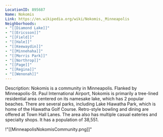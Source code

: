 ```yaml
---
LocationID: 895687
Name: Nokomis
Link: https://en.wikipedia.org/wiki/Nokomis,_Minneapolis 
Neighborhoods: 
- "[[Diamond Lake]]"
- "[[Ericsson]]"
- "[[Field]]"
- "[[Hale]]"
- "[[Keewaydin]]"
- "[[Minnehaha]]"
- "[[Morris Park]]"
- "[[Northrop]]"
- "[[Page]]"
- "[[Regina]]"
- "[[Wenonah]]"
---
```


Description:
Nokomis is a community in Minneapolis. Flanked by Minneapolis-St. Paul International Airport, Nokomis is primarily a tree-lined residential area centered on its namesake lake, which has 2 popular beaches. There are several parks, including Lake Hiawatha Park, which is home of the Hiawatha Golf Course. Retro-style bowling and dining are offered at Town Hall Lanes. The area also has multiple casual eateries and specialty shops. It has a population of 38,551.

!"[[MinneapolisNokomisCommunity.png]]"